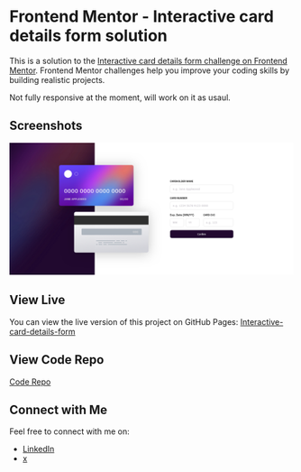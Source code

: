 # Frontend Mentor - Interactive card details form solution

This is a solution to the [Interactive card details form challenge on Frontend Mentor](https://www.frontendmentor.io/challenges/interactive-card-details-form-XpS8cKZDWw). Frontend Mentor challenges help you improve your coding skills by building realistic projects.

Not fully responsive at the moment, will work on it as usaul.

## Screenshots

![Screenshot 1](img/screenshot.png)

## View Live

You can view the live version of this project on GitHub Pages: [Interactive-card-details-form](https://iamupo.github.io/FrontendMentor-Solutions/Interactive-card-details-form/)

## View Code Repo
[Code Repo](https://github.com/iamupo/FrontendMentor-Solutions/tree/main/Interactive-card-details-form)

## Connect with Me

Feel free to connect with me on:

- [LinkedIn](https://www.linkedin.com/in/iamupo/)
- [x](https://www.x.com/iamupo/)
